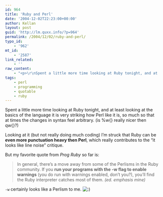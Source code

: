 ```yaml
---
id: 964
title: 'Ruby and Perl'
date: '2004-12-02T22:23:00+00:00'
author: Kellan
layout: post
guid: 'http://lm.quxx.info/?p=964'
permalink: /2004/12/02/ruby-and-perl/
typo_id:
    - '962'
mt_id:
    - '2587'
link_related:
    - ''
raw_content:
    - "<p>\r\nSpent a little more time looking at Ruby tonight, and at least looking at the basics of the language it is very striking how Perl like it is, so much so that at times the changes in syntax feel arbitrary. (is %w{} really nicer then qw{}?)\r\n</p>\r\n<p>\r\nLooking at it (but not really doing much coding) I\\'m struck that Ruby can be <b>even more punctuation heavy then Perl</b>, which really contributes to the \\\"it looks like line noise\\\" critique.\r\n</p>\r\n<p>\r\nBut my favorite quote from <cite>Prog Ruby</cite> so far is: \r\n\r\n<blockquote>In general, there\\'s a move away from some of the Perlisms in the Ruby community. If you <b>run your programs with the -w flag to enable warnings</b> (you do run with warnings enabled, don\\'t you?), you\\'ll find the Ruby interpreter catches most of them. <cite>(ed. emphasis mine)</cite>\r\n</blockquote>\r\n\r\n<code>-w</code> certainly looks like a Perlism to me.  :)\r\n</p>"
tags:
    - perl
    - programming
    - quotable
    - ruby
---
```


Spent a little more time looking at Ruby tonight, and at least looking at the basics of the language it is very striking how Perl like it is, so much so that at times the changes in syntax feel arbitrary. (is %w{} really nicer then qw{}?)

Looking at it (but not really doing much coding) I’m struck that Ruby can be **even more punctuation heavy then Perl**, which really contributes to the “it looks like line noise” critique.

But my favorite quote from <cite>Prog Ruby</cite> so far is:

> In general, there’s a move away from some of the Perlisms in the Ruby community. If you **run your programs with the -w flag to enable warnings** (you do run with warnings enabled, don’t you?), you’ll find the Ruby interpreter catches most of them. <cite>(ed. emphasis mine)</cite>

`-w` certainly looks like a Perlism to me. ![:)](http://lm.local/wp-includes/images/smilies/simple-smile.png)